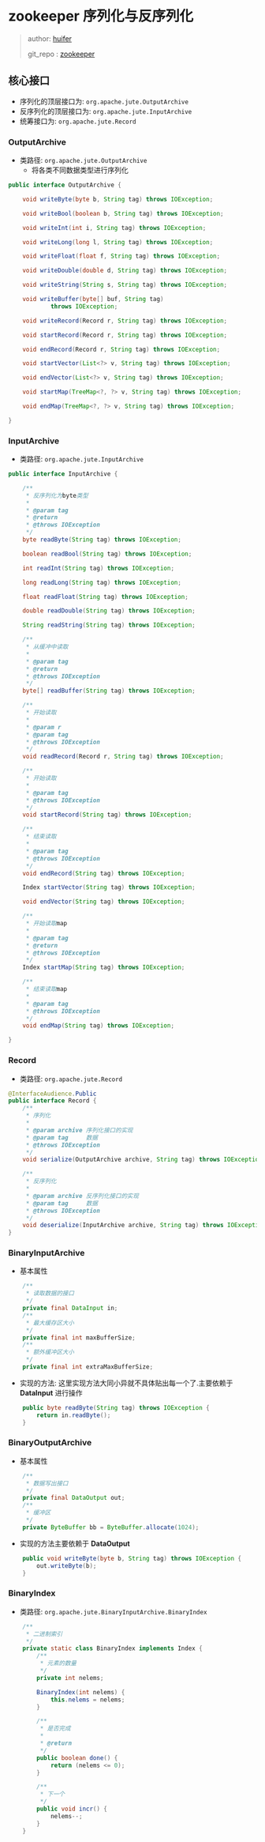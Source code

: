# zookeeper 序列化与反序列化
> author: [huifer](https://github.com/huifer)
>
> git_repo : [zookeeper](https://github.com/SourceHot/zookeeper-read)
>


## 核心接口
- 序列化的顶层接口为: `org.apache.jute.OutputArchive`
- 反序列化的顶层接口为: `org.apache.jute.InputArchive` 
- 统筹接口为: `org.apache.jute.Record`


### OutputArchive
- 类路径: `org.apache.jute.OutputArchive`
    - 将各类不同数据类型进行序列化

```java
public interface OutputArchive {

    void writeByte(byte b, String tag) throws IOException;

    void writeBool(boolean b, String tag) throws IOException;

    void writeInt(int i, String tag) throws IOException;

    void writeLong(long l, String tag) throws IOException;

    void writeFloat(float f, String tag) throws IOException;

    void writeDouble(double d, String tag) throws IOException;

    void writeString(String s, String tag) throws IOException;

    void writeBuffer(byte[] buf, String tag)
            throws IOException;

    void writeRecord(Record r, String tag) throws IOException;

    void startRecord(Record r, String tag) throws IOException;

    void endRecord(Record r, String tag) throws IOException;

    void startVector(List<?> v, String tag) throws IOException;

    void endVector(List<?> v, String tag) throws IOException;

    void startMap(TreeMap<?, ?> v, String tag) throws IOException;

    void endMap(TreeMap<?, ?> v, String tag) throws IOException;

}
```

### InputArchive
- 类路径: `org.apache.jute.InputArchive`

```java
public interface InputArchive {

    /**
     * 反序列化为byte类型
     *
     * @param tag
     * @return
     * @throws IOException
     */
    byte readByte(String tag) throws IOException;

    boolean readBool(String tag) throws IOException;

    int readInt(String tag) throws IOException;

    long readLong(String tag) throws IOException;

    float readFloat(String tag) throws IOException;

    double readDouble(String tag) throws IOException;

    String readString(String tag) throws IOException;

    /**
     * 从缓冲中读取
     *
     * @param tag
     * @return
     * @throws IOException
     */
    byte[] readBuffer(String tag) throws IOException;

    /**
     * 开始读取
     *
     * @param r
     * @param tag
     * @throws IOException
     */
    void readRecord(Record r, String tag) throws IOException;

    /**
     * 开始读取
     *
     * @param tag
     * @throws IOException
     */
    void startRecord(String tag) throws IOException;

    /**
     * 结束读取
     *
     * @param tag
     * @throws IOException
     */
    void endRecord(String tag) throws IOException;

    Index startVector(String tag) throws IOException;

    void endVector(String tag) throws IOException;

    /**
     * 开始读取map
     *
     * @param tag
     * @return
     * @throws IOException
     */
    Index startMap(String tag) throws IOException;

    /**
     * 结束读取map
     *
     * @param tag
     * @throws IOException
     */
    void endMap(String tag) throws IOException;

}
```

### Record
- 类路径: `org.apache.jute.Record`

```java
@InterfaceAudience.Public
public interface Record {
    /**
     * 序列化
     *
     * @param archive 序列化接口的实现
     * @param tag     数据
     * @throws IOException
     */
    void serialize(OutputArchive archive, String tag) throws IOException;

    /**
     * 反序列化
     *
     * @param archive 反序列化接口的实现
     * @param tag     数据
     * @throws IOException
     */
    void deserialize(InputArchive archive, String tag) throws IOException;
}
```



### BinaryInputArchive
- 基本属性

```java
    /**
     * 读取数据的接口
     */
    private final DataInput in;
    /**
     * 最大缓存区大小
     */
    private final int maxBufferSize;
    /**
     * 额外缓冲区大小
     */
    private final int extraMaxBufferSize;
```

- 实现的方法: 这里实现方法大同小异就不具体贴出每一个了.主要依赖于 **DataInput** 进行操作
    
```java
    public byte readByte(String tag) throws IOException {
        return in.readByte();
    }
```


### BinaryOutputArchive
- 基本属性

```java
    /**
     * 数据写出接口
     */
    private final DataOutput out;
    /**
     * 缓冲区
     */
    private ByteBuffer bb = ByteBuffer.allocate(1024);
```

- 实现的方法主要依赖于 **DataOutput**

```java
    public void writeByte(byte b, String tag) throws IOException {
        out.writeByte(b);
    }
```



### BinaryIndex
- 类路径: `org.apache.jute.BinaryInputArchive.BinaryIndex`

```java
    /**
     * 二进制索引
     */
    private static class BinaryIndex implements Index {
        /**
         * 元素的数量
         */
        private int nelems;

        BinaryIndex(int nelems) {
            this.nelems = nelems;
        }

        /**
         * 是否完成
         *
         * @return
         */
        public boolean done() {
            return (nelems <= 0);
        }

        /**
         * 下一个
         */
        public void incr() {
            nelems--;
        }
    }
```